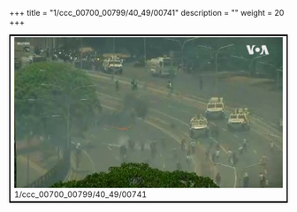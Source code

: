 +++
title = "1/ccc_00700_00799/40_49/00741"
description = ""
weight = 20
+++

<table style="border:2px solid black;max-width:800px;max-height:800px;" 
><tr><td>
<img class="center-fit-jpg"
src="/jpg_/aaa_20190430_NxaOmWaI8sI_00740.jpg">
1/ccc_00700_00799/40_49/00741
</img></td></tr></table>
